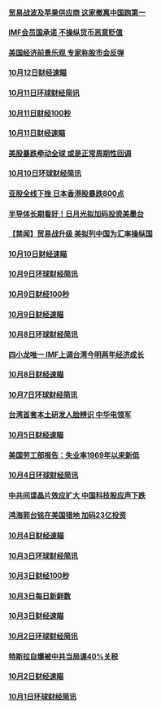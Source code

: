 #### [贸易战波及苹果供应商 这家撤离中国跑第一](../pages/news208/a1395254.md?t=10141234) 

#### [IMF会员国承诺  不操纵货币恶意贬值](../pages/news208/a1395274.md?t=10141234) 

#### [美国经济前景乐观 专家称股市会反弹](../pages/news208/a1395159.md?t=10141234) 

#### [10月12日财经速瞄](../pages/news208/a1395177.md?t=10141234) 

#### [10月11日环球财经简讯](../pages/news208/a1395122.md?t=10141234) 

#### [10月11日财经100秒](../pages/news208/a1395097.md?t=10141234) 

#### [10月11日财经速瞄](../pages/news208/a1395020.md?t=10141234) 

#### [美股暴跌牵动全球 或是正常周期性回调](../pages/news208/a1395005.md?t=10141234) 

#### [10月10日环球财经简讯](../pages/news208/a1394977.md?t=10141234) 

#### [亚股全线下挫 日本香港股暴跌800点](../pages/news208/a1394956.md?t=10141234) 

#### [半导体长期看好！日月光拟加码投资美墨台](../pages/news208/a1394954.md?t=10141234) 

#### [【禁闻】贸易战升级 美拟列中国为汇率操纵国](../pages/news208/a1394887.md?t=10141234) 

#### [10月10日财经速瞄](../pages/news208/a1394883.md?t=10141234) 

#### [10月9日环球财经简讯](../pages/news208/a1394831.md?t=10141234) 

#### [10月9日财经100秒](../pages/news208/a1394812.md?t=10141234) 

#### [10月9日财经速瞄](../pages/news208/a1394741.md?t=10141234) 

#### [10月8日环球财经简讯](../pages/news208/a1394682.md?t=10141234) 

#### [四小龙唯一 IMF上调台湾今明两年经济成长](../pages/news208/a1394649.md?t=10141234) 

#### [10月8日财经速瞄](../pages/news208/a1394582.md?t=10141234) 

#### [10月7日环球财经简讯](../pages/news208/a1394527.md?t=10141234) 

#### [台湾首套本土研发人脸辨识 中华电领军](../pages/news208/a1394509.md?t=10141234) 

#### [10月5日财经速瞄](../pages/news208/a1394260.md?t=10141234) 

#### [美国劳工部报告：失业率1969年以来新低](../pages/news208/a1394221.md?t=10141234) 

#### [10月4日环球财经简讯](../pages/news208/a1394211.md?t=10141234) 

#### [中共间谍晶片效应扩大 中国科技股应声下跌](../pages/news208/a1394210.md?t=10141234) 

#### [鸿海郭台铭在美国猎地 加码23亿投资](../pages/news208/a1394184.md?t=10141234) 

#### [10月4日财经速瞄](../pages/news208/a1394104.md?t=10141234) 

#### [10月3日环球财经简讯](../pages/news208/a1394057.md?t=10141234) 

#### [10月3日财经100秒](../pages/news208/a1394034.md?t=10141234) 

#### [10月3日每日新鲜数](../pages/news208/a1393967.md?t=10141234) 

#### [10月3日财经速瞄](../pages/news208/a1393964.md?t=10141234) 

#### [10月2日环球财经简讯](../pages/news208/a1393924.md?t=10141234) 

#### [特斯拉自爆被中共当局课40%关税](../pages/news208/a1393910.md?t=10141234) 

#### [10月2日财经速瞄](../pages/news208/a1393834.md?t=10141234) 

#### [10月1日环球财经简讯](../pages/news208/a1393775.md?t=10141234) 

